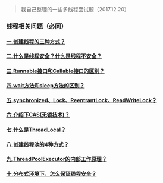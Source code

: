 > 我自己整理的一些多线程面试题（2017.12.20）
### 线程相关问题（必问）

#### [一.创建线程的三种方式？](https://github.com/gosin1994/thread/blob/master/%E5%88%9B%E5%BB%BA%E7%BA%BF%E7%A8%8B%E7%9A%84%E4%B8%89%E7%A7%8D%E6%96%B9%E5%BC%8F.md)
#### [二.什么是线程安全？什么是线程不安全？](https://github.com/gosin1994/thread/blob/master/%E4%BB%80%E4%B9%88%E6%98%AF%E7%BA%BF%E7%A8%8B%E5%AE%89%E5%85%A8%E5%92%8C%E7%BA%BF%E7%A8%8B%E4%B8%8D%E5%AE%89%E5%85%A8.md)
#### [三.Runnable接口和Callable接口的区别？](https://github.com/gosin1994/thread/blob/master/Runnable%E5%92%8CCallable%E7%9A%84%E5%8C%BA%E5%88%AB.md)
#### [四.wait方法和sleep方法的区别？]()
#### [五.synchronized、Lock、ReentrantLock、ReadWriteLock？]()
#### [六.介绍下CAS(无锁技术)？]()
#### [七.什么是ThreadLocal？]()
#### [八.创建线程池的4种方式？]()
#### [九.ThreadPoolExecutor的内部工作原理？]()
#### [十.分布式环境下，怎么保证线程安全？]()
